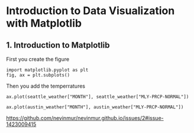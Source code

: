# Introduction to Data Visualization with Matplotlib 

## 1. Introduction to Matplotlib
First you create the figure
```
import matplotlib.pyplot as plt 
fig, ax = plt.subplots()
```
Then you add the temperratures
```
ax.plot(seattle_weather["MONTH"], seattle_weather["MLY-PRCP-NORMAL"])    
```
```
ax.plot(austin_weather["MONTH"], austin_weather["MLY-PRCP-NORMAL"])

```
https://github.com/nevinmur/nevinmur.github.io/issues/2#issue-1423009415
